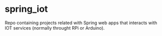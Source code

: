 # spring_iot
Repo containing projects related with Spring web apps that interacts with IOT services (normally throught RPi or Arduino).
